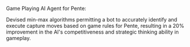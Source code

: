 Game Playing AI Agent for Pente:

Devised min-max algorithms permitting a bot to accurately identify and execute capture moves based on game rules for Pente, resulting in a 20% improvement in the AI's competitiveness and strategic thinking ability in gameplay.
